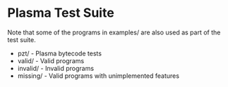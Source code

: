 # Plasma Test Suite

Note that some of the programs in examples/ are also used as part of the
test suite.

* pzt/ - Plasma bytecode tests
* valid/ - Valid programs
* invalid/ - Invalid programs
* missing/ - Valid programs with unimplemented features

